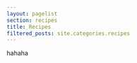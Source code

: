 ```yaml
---
layout: pagelist
section: recipes
title: Recipes
filtered_posts: site.categories.recipes
---
```


hahaha

